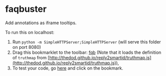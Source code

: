 faqbuster
=========

Add annotations as iframe tooltips.

To run this on localhost:

1. Run `python -m SimpleHTTPServer;SimpleHTTPServer` (will serve this folder on port 8080)
2. Drag this bookmarklet to the toolbar:
<a href="javascript:{var js = document.createElement('script'); js.setAttribute('type','text/javascript'); js.setAttribute('src','http://thedod.github.io/reply2smartid/truthmap.js'); document.getElementsByTagName('head')[0].appendChild(js);var js = document.createElement('script'); js.setAttribute('type','text/javascript'); js.setAttribute('src','http://0.0.0.0:8000/faqbuster.js'); document.getElementsByTagName('head')[0].appendChild(js);void(0);}">fqb</a>
(Note that it loads the definition of `truthmap` from [http://thedod.github.io/reply2smartid/truthmap.js](http://thedod.github.io/reply2smartid/truthmap.js)),
3. To test your code, go  [here](http://smartid.gov.il/GeneralInformation/Pages/FAQ.aspx) and click on the bookmark.

